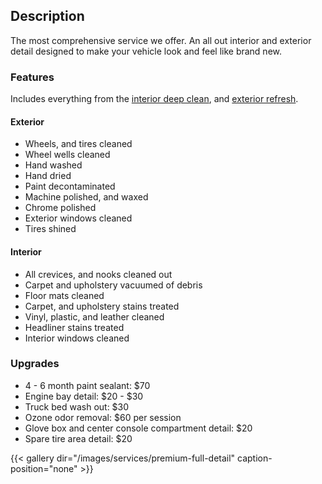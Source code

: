 ## Description

The most comprehensive service we offer. An all out interior and exterior detail designed to make your vehicle look and feel like brand new.

### Features
Includes everything from the [interior deep clean](/services/interior-deep-clean), and [exterior refresh](/services/exterior-refresh).

#### Exterior
- Wheels, and tires cleaned
- Wheel wells cleaned
- Hand washed
- Hand dried
- Paint decontaminated 
- Machine polished, and waxed
- Chrome polished
- Exterior windows cleaned
- Tires shined

#### Interior
- All crevices, and nooks cleaned out
- Carpet and upholstery vacuumed of debris
- Floor mats cleaned
- Carpet, and upholstery stains treated
- Vinyl, plastic, and leather cleaned
- Headliner stains treated
- Interior windows cleaned

### Upgrades
- 4 - 6 month paint sealant: $70
- Engine bay detail: $20 - $30
- Truck bed wash out: $30
- Ozone odor removal: $60 per session
- Glove box and center console compartment detail: $20
- Spare tire area detail: $20

{{< gallery dir="/images/services/premium-full-detail" caption-position="none" >}}
